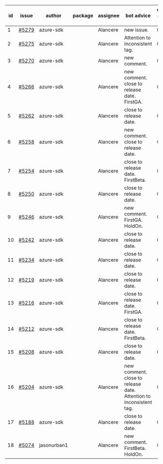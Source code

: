 | id | issue | author | package | assignee | bot advice | created date of issue | target release date | date from target |
| ------ | ------ | ------ | ------ | ------ | ------ | ------ | ------ | :-----: |
| 1 | [#5279](https://github.com/Azure/sdk-release-request/issues/5279) | azure-sdk |  | Alancere | new issue. | 06-18 | 06-28 |  |
| 2 | [#5275](https://github.com/Azure/sdk-release-request/issues/5275) | azure-sdk |  | Alancere | Attention to inconsistent tag. | 06-14 | 07-26 |  |
| 3 | [#5270](https://github.com/Azure/sdk-release-request/issues/5270) | azure-sdk |  | Alancere | new comment. | 06-11 | 06-28 |  |
| 4 | [#5266](https://github.com/Azure/sdk-release-request/issues/5266) | azure-sdk |  | Alancere | new comment. close to release date. FirstGA. | 06-11 | 06-24 | 2 |
| 5 | [#5262](https://github.com/Azure/sdk-release-request/issues/5262) | azure-sdk |  | Alancere | close to release date. | 06-11 | 06-21 | 0 |
| 6 | [#5258](https://github.com/Azure/sdk-release-request/issues/5258) | azure-sdk |  | Alancere | new comment. close to release date. | 06-06 | 06-21 | 0 |
| 7 | [#5254](https://github.com/Azure/sdk-release-request/issues/5254) | azure-sdk |  | Alancere | close to release date. FirstBeta. | 06-05 | 06-21 | 0 |
| 8 | [#5250](https://github.com/Azure/sdk-release-request/issues/5250) | azure-sdk |  | Alancere | close to release date. | 06-05 | 06-21 | 0 |
| 9 | [#5246](https://github.com/Azure/sdk-release-request/issues/5246) | azure-sdk |  | Alancere | new comment. FirstGA. HoldOn. | 06-05 | 06-27 |  |
| 10 | [#5242](https://github.com/Azure/sdk-release-request/issues/5242) | azure-sdk |  | Alancere | close to release date. | 06-04 | 06-21 | 0 |
| 11 | [#5234](https://github.com/Azure/sdk-release-request/issues/5234) | azure-sdk |  | Alancere | close to release date. | 06-04 | 06-21 | 0 |
| 12 | [#5219](https://github.com/Azure/sdk-release-request/issues/5219) | azure-sdk |  | Alancere | close to release date. | 05-22 | 06-21 | 0 |
| 13 | [#5216](https://github.com/Azure/sdk-release-request/issues/5216) | azure-sdk |  | Alancere | close to release date. FirstGA. | 05-21 | 06-21 | 0 |
| 14 | [#5212](https://github.com/Azure/sdk-release-request/issues/5212) | azure-sdk |  | Alancere | close to release date. FirstBeta. | 05-21 | 06-21 | 0 |
| 15 | [#5208](https://github.com/Azure/sdk-release-request/issues/5208) | azure-sdk |  | Alancere | close to release date. | 05-15 | 06-21 | 0 |
| 16 | [#5204](https://github.com/Azure/sdk-release-request/issues/5204) | azure-sdk |  | Alancere | new comment. close to release date. Attention to inconsistent tag. | 05-15 | 06-21 | 0 |
| 17 | [#5188](https://github.com/Azure/sdk-release-request/issues/5188) | azure-sdk |  | Alancere | close to release date. | 05-08 | 06-21 | 0 |
| 18 | [#5074](https://github.com/Azure/sdk-release-request/issues/5074) | jasonurban1 |  | Alancere | new comment. FirstBeta. HoldOn. | 03-22 | 05-24 |  |
